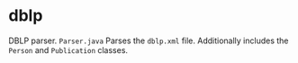 # dblp
DBLP parser. `Parser.java` Parses the `dblp.xml` file. Additionally includes the `Person` and `Publication` classes.
